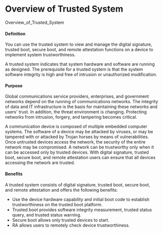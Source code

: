 Overview of Trusted System
==========================

Overview_of_Trusted_System

#### Definition

You can use the trusted system to view and manage the digital signature, trusted boot, secure boot, and remote attestation functions on a device to implement system trustworthiness.

A trusted system indicates that system hardware and software are running as designed. The prerequisite for a trusted system is that the system software integrity is high and free of intrusion or unauthorized modification.


#### Purpose

Global communications service providers, enterprises, and government networks depend on the running of communications networks. The integrity of data and IT infrastructure is the basis for maintaining these networks and users' trust. In addition, the threat environment is changing. Protecting networks from intrusion, forgery, and tampering becomes critical.

A communication device is composed of multiple embedded computer systems. The software of a device may be attacked by viruses, or may be tampered with or attacked by Trojan horses by means of vulnerabilities. Once untrusted devices access the network, the security of the entire network may be compromised. A network can be trustworthy only when it can be accessed only by trusted devices. With digital signature, trusted boot, secure boot, and remote attestation users can ensure that all devices accessing the network are trusted.


#### Benefits

A trusted system consists of digital signature, trusted boot, secure boot, and remote attestation and offers the following benefits:

* Use the device hardware capability and initial boot code to establish trustworthiness on the trusted boot platform.
* Trusted boot provides software integrity measurement, trusted status query, and trusted status warning.
* Secure boot allows only trusted devices to start.
* RA allows users to remotely check device trustworthiness.